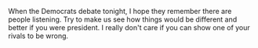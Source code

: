 When the Democrats debate tonight, I hope they remember there are people listening. Try to make us see how things would be different and better if you were president. I really don't care if you can show one of your rivals to be wrong. 
